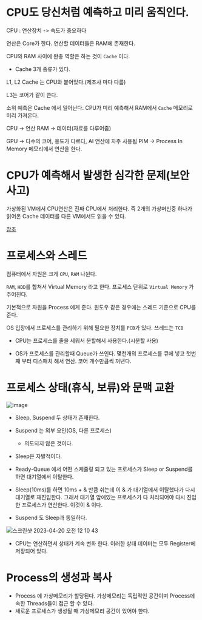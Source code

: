 # CPU도 당신처럼 예측하고 미리 움직인다.

CPU : 연산장치 -> 속도가 중요하다

연산은 Core가 한다. 연산할 데이터들은 RAM에 존재한다.

CPU와 RAM 사이에 완충 역할은 하는 것이 `Cache` 이다.

- Cache 3개 종류가 있다.

L1, L2 Cache 는 CPU와 붙어있다.(제조사 마다 다름)

L3는 코어가 같이 쓴다.

소위 예측은 Cache 에서 일어난다. CPU가 미리 예측해서 RAM에서 `Cache` 메모리로 미리 가져온다.


CPU -> 연산
RAM -> 데이터(자료를 다루어줌)


GPU -> 다수의 코어, 용도가 다르다, AI 연산에 자주 사용됨
PIM -> Process In Memory 메모리에서 연산을 한다.

# CPU가 예측해서 발생한 심각한 문제(보안사고)

가상화된 VM에서 CPU연산은 진짜 CPU에서 처리한다. 즉 2개의 가상머신중 하나가 읽어온 Cache 데이터를 다른 VM에서도 읽을 수 있다.

[참조](https://parksb.github.io/article/31.html)

# 프로세스와 스레드

컴퓨터에서 자원은 크게 `CPU`, `RAM` 나뉜다.

`RAM`, `HDD`를 합쳐서 Virtual Memory 라고 한다. 프로세스 단위로 `Virtual Memory` 가 주어진다. 

기본적으로 자원을 Process 에게 준다. 윈도우 같은 경우에는 스레드 기준으로 CPU를 준다.

OS 입장에서 프로세스를 관리하기 위해 필요한 장치를 `PCB`가 있다. 쓰레드는 `TCB`

- CPU는 프로세스를 줄을 세워서 분할해서 사용한다.(시분할 사용)

- OS가 프로세스를 관리할때 Queue가 쓰인다. 몇천개의 프로세스를 큐에 넣고 첫번째 부터 디스패치 해서 연산. 코어 개수만큼씩 꺼낸다.

# 프로세스 상태(휴식, 보류)와 문맥 교환

![image](https://user-images.githubusercontent.com/79154652/233117316-19767dd3-c541-4587-ab9a-b2fb8e7faa44.png)


- Sleep, Suspend 두 상태가 존재한다.

- Suspend 는 외부 요인(OS, 다른 프로세스)
  - 의도되지 않은 것이다.
 
- Sleep은 자발적이다.

- Ready-Queue 에서 어떤 스케줄링 되고 있는 프로세스가 Sleep or Suspend를 하면 대기열에서 이탈한다.
- Sleep(10ms)를 하면 10ms + & 만큼 쉬는데 이 & 가 대기열에서 이탈했다가 다시 대기열로 재진입한다. 그래서 대기열 앞에있는 프로세스가 다 처리되어야 다시 진입한 프로세스가 연산한다. 이것이 & 이다.
- Suspend 도 Sleep과 동일하다.

![스크린샷 2023-04-20 오전 12 10 43](https://user-images.githubusercontent.com/79154652/233120092-4fdee5ed-71ba-470d-a938-ed771126002e.png)

- CPU는 연산하면서 상태가 계속 변화 한다. 이러한 상태 데이터는 모두 Register에 저장되어 있다.

# Process의 생성과 복사

- Process 에 가상메모리가 할당된다. 가상메모리는 독립적인 공간이며 Process에 속한 Threads들이 접근 할 수 있다.
- 새로운 프로세스가 생성될 때 가상메모리 공간이 있어야 한다.


